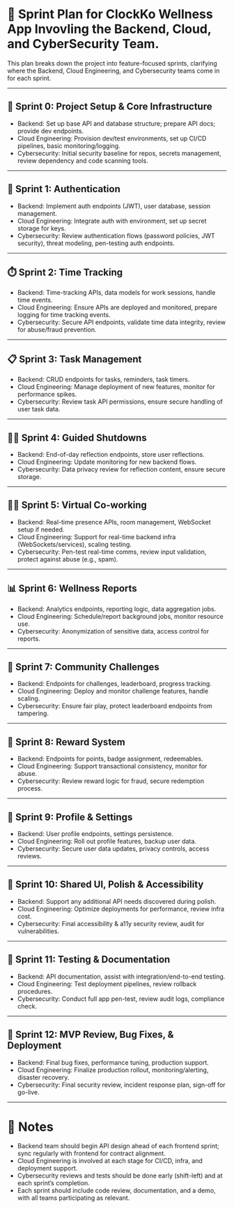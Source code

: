 # 🏃 Sprint Plan for ClockKo Wellness App Invovling the Backend, Cloud, and CyberSecurity Team.

This plan breaks down the project into feature-focused sprints, clarifying where the Backend, Cloud Engineering, and Cybersecurity teams come in for each sprint.

---

## 🏁 Sprint 0: Project Setup & Core Infrastructure
- Backend: Set up base API and database structure; prepare API docs; provide dev endpoints.
- Cloud Engineering: Provision dev/test environments, set up CI/CD pipelines, basic monitoring/logging.
- Cybersecurity: Initial security baseline for repos, secrets management, review dependency and code scanning tools.

---

## 🔐 Sprint 1: Authentication
- Backend: Implement auth endpoints (JWT), user database, session management.
- Cloud Engineering: Integrate auth with environment, set up secret storage for keys.
- Cybersecurity: Review authentication flows (password policies, JWT security), threat modeling, pen-testing auth endpoints.

---

## ⏱️ Sprint 2: Time Tracking
- Backend: Time-tracking APIs, data models for work sessions, handle time events.
- Cloud Engineering: Ensure APIs are deployed and monitored, prepare logging for time tracking events.
- Cybersecurity: Secure API endpoints, validate time data integrity, review for abuse/fraud prevention.

---

## 📋 Sprint 3: Task Management
- Backend: CRUD endpoints for tasks, reminders, task timers.
- Cloud Engineering: Manage deployment of new features, monitor for performance spikes.
- Cybersecurity: Review task API permissions, ensure secure handling of user task data.

---

## 🧘‍♂️ Sprint 4: Guided Shutdowns
- Backend: End-of-day reflection endpoints, store user reflections.
- Cloud Engineering: Update monitoring for new backend flows.
- Cybersecurity: Data privacy review for reflection content, ensure secure storage.

---

## 👩‍💻 Sprint 5: Virtual Co-working
- Backend: Real-time presence APIs, room management, WebSocket setup if needed.
- Cloud Engineering: Support for real-time backend infra (WebSockets/services), scaling testing.
- Cybersecurity: Pen-test real-time comms, review input validation, protect against abuse (e.g., spam).

---

## 📊 Sprint 6: Wellness Reports
- Backend: Analytics endpoints, reporting logic, data aggregation jobs.
- Cloud Engineering: Schedule/report background jobs, monitor resource use.
- Cybersecurity: Anonymization of sensitive data, access control for reports.

---

## 🎯 Sprint 7: Community Challenges
- Backend: Endpoints for challenges, leaderboard, progress tracking.
- Cloud Engineering: Deploy and monitor challenge features, handle scaling.
- Cybersecurity: Ensure fair play, protect leaderboard endpoints from tampering.

---

## 🎁 Sprint 8: Reward System
- Backend: Endpoints for points, badge assignment, redeemables.
- Cloud Engineering: Support transactional consistency, monitor for abuse.
- Cybersecurity: Review reward logic for fraud, secure redemption process.

---

## 🧑 Sprint 9: Profile & Settings
- Backend: User profile endpoints, settings persistence.
- Cloud Engineering: Roll out profile features, backup user data.
- Cybersecurity: Secure user data updates, privacy controls, access reviews.

---

## 🧩 Sprint 10: Shared UI, Polish & Accessibility
- Backend: Support any additional API needs discovered during polish.
- Cloud Engineering: Optimize deployments for performance, review infra cost.
- Cybersecurity: Final accessibility & a11y security review, audit for vulnerabilities.

---

## 🧪 Sprint 11: Testing & Documentation
- Backend: API documentation, assist with integration/end-to-end testing.
- Cloud Engineering: Test deployment pipelines, review rollback procedures.
- Cybersecurity: Conduct full app pen-test, review audit logs, compliance check.

---

## 🚀 Sprint 12: MVP Review, Bug Fixes, & Deployment
- Backend: Final bug fixes, performance tuning, production support.
- Cloud Engineering: Finalize production rollout, monitoring/alerting, disaster recovery.
- Cybersecurity: Final security review, incident response plan, sign-off for go-live.

---

# 📌 Notes

- Backend team should begin API design ahead of each frontend sprint; sync regularly with frontend for contract alignment.
- Cloud Engineering is involved at each stage for CI/CD, infra, and deployment support.
- Cybersecurity reviews and tests should be done early (shift-left) and at each sprint’s completion.
- Each sprint should include code review, documentation, and a demo, with all teams participating as relevant.